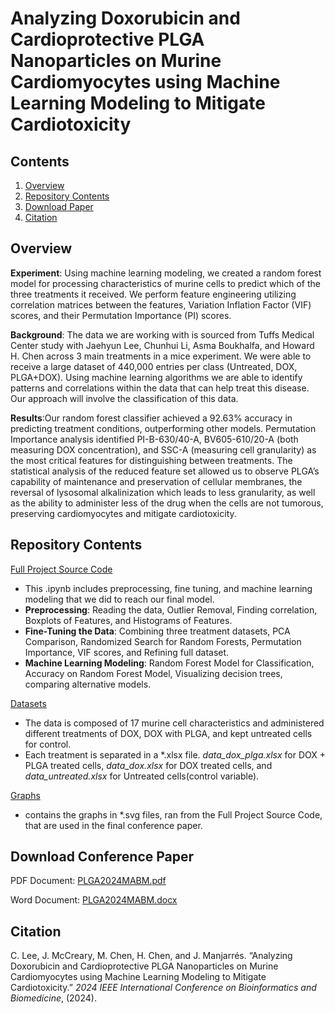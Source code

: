 # Analyzing Doxorubicin and Cardioprotective PLGA Nanoparticles on Murine Cardiomyocytes using Machine Learning Modeling to Mitigate Cardiotoxicity
## Contents
1. [Overview](#overview)
2. [Repository Contents](#repository-contents)
3. [Download Paper](#download-conference-paper)
4. [Citation](#citation)

## Overview
**Experiment**: Using machine learning modeling, we created a random forest model for processing characteristics of murine cells to predict which of the three treatments it received. We perform feature engineering utilizing correlation matrices between the features, Variation Inflation Factor (VIF) scores, and their Permutation Importance (PI) scores.<br>

**Background**: The data we are working with is sourced from Tuffs Medical Center study with Jaehyun Lee, Chunhui Li, Asma Boukhalfa, and Howard H. Chen across 3 main treatments in a mice experiment. We were able to receive a large dataset of 440,000 entries per class (Untreated, DOX, PLGA+DOX). Using machine learning algorithms we are able to identify patterns and correlations within the data that can help treat this disease. Our approach will involve the classification of this data.<br>

**Results**:Our random forest classifier achieved a 92.63\% accuracy in predicting treatment conditions, outperforming other models. Permutation Importance analysis identified PI-B-630/40-A, BV605-610/20-A (both measuring DOX concentration), and SSC-A (measuring cell granularity) as the most critical features for distinguishing between treatments. The statistical analysis of the reduced feature set allowed us to observe PLGA’s capability of maintenance and preservation of cellular membranes, the reversal of lysosomal alkalinization which leads to less granularity, as well as the ability to administer less of the drug when the cells are not tumorous, preserving cardiomyocytes and mitigate cardiotoxicity.<br>

## Repository Contents
[Full Project Source Code](https://github.com/christinlee367/PLGA/blob/main/Project/PLGAShared.ipynb)
- This .ipynb includes preprocessing, fine tuning, and machine learning modeling that we did to reach our final model.
- **Preprocessing**: Reading the data, Outlier Removal, Finding correlation, Boxplots of Features, and Histograms of Features.
- **Fine-Tuning the Data**: Combining three treatment datasets, PCA Comparison, Randomized Search for Random Forests, Permutation Importance, VIF scores, and Refining full dataset.
- **Machine Learning Modeling**: Random Forest Model for Classification, Accuracy on Random Forest Model, Visualizing decision trees, comparing alternative models.

[Datasets](https://github.com/christinlee367/PLGA/tree/main/Data)
- The data is composed of 17 murine cell characteristics and administered different treatments of DOX, DOX with PLGA, and kept untreated cells for control.
- Each treatment is separated in a *.xlsx file. _data_dox_plga.xlsx_ for DOX + PLGA treated cells, _data_dox.xlsx_ for DOX treated cells, and _data_untreated.xlsx_ for Untreated cells(control variable). 

[Graphs](https://github.com/christinlee367/PLGA/tree/main/Figures)
- contains the graphs in \*.svg files, ran from the Full Project Source Code, that are used in the final conference paper. 

## Download Conference Paper
PDF Document: [PLGA2024MABM.pdf](https://github.com/user-attachments/files/17709780/PLGA_V4_.pdf)

Word Document: [PLGA2024MABM.docx](https://github.com/user-attachments/files/17709806/PLGA_V4_.docx)

## Citation
C. Lee, J. McCreary, M. Chen, H. Chen, and J. Manjarrés. “Analyzing Doxorubicin and Cardioprotective PLGA Nanoparticles on Murine Cardiomyocytes using Machine Learning Modeling to Mitigate Cardiotoxicity.” _2024 IEEE International Conference on Bioinformatics and Biomedicine_, (2024).
